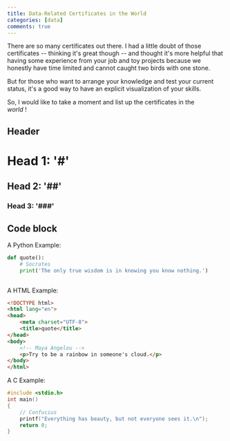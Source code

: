 ```yaml
---
title: Data-Related Certificates in the World
categories: [data]
comments: true
---
```


There are so many certificates out there. I had a little doubt of those certificates -- thinking it's great though -- and thought it's more helpful that having some experience from your job and toy projects because we honestly have time limited and cannot caught two birds with one stone. 

But for those who want to arrange your knowledge and test your current status, it's a good way to have an explicit visualization of your skills.

So, I would like to take a moment and list up the certificates in the <br>
<dfn info="Basically, I will start with U.S.A and South Korea">world</dfn> !

## Header

# Head 1: '#'
## Head 2: '##'
### Head 3: '###'

## Code block
A Python Example:

```python
def quote():
    # Socrates
    print('The only true wisdom is in knowing you know nothing.')
    
```
A HTML Example:

```html
<!DOCTYPE html>
<html lang="en">
<head>
    <meta charset="UTF-8">
    <title>quote</title>
</head>
<body>
    <!-- Maya Angelou -->
    <p>Try to be a rainbow in someone's cloud.</p>
</body>
</html>
```


A C Example:

```c
#include <stdio.h>
int main()
{
    // Confucius
    printf("Everything has beauty, but not everyone sees it.\n");
    return 0;
}
```